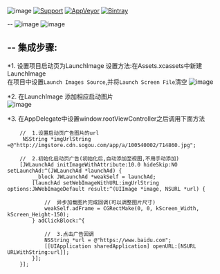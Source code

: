 ![image](https://github.com/JWXIAN/JWLaunchAd/blob/master/JWLaunchAd/Resources/JWLaunchAd.png)
[![Support](https://img.shields.io/badge/support-iOS%207%2B-brightgreen.svg)](https://github.com/JWXIAN/MVCProject)
[![AppVeyor](https://img.shields.io/appveyor/ci/gruntjs/grunt.svg?maxAge=2592000)](https://github.com/JWXIAN/MVCProject)
[![Bintray](https://img.shields.io/badge/version-1.2-brightgreen.svg)](https://github.com/JWXIAN/MVCProject)

--
![image](https://github.com/JWXIAN/JWLaunchAd/blob/master/JWLaunchAd/Resources/gif.gif)
![image](https://github.com/JWXIAN/JWLaunchAd/blob/master/JWLaunchAd/Resources/gif2.gif)

--
  集成步骤:
--
   *1. 设置项目启动页为LaunchImage
        设置方法:在Assets.xcassets中新建LaunchImage<br>
        在项目中设置`Launch Images Source`,并将`Launch Screen File`清空
        ![image](https://github.com/JWXIAN/JWLaunchAd/blob/master/JWLaunchAd/Resources/launchImage.png)
 
   *2. 在LaunchImage 添加相应启动图片<br>
        ![image](https://github.com/JWXIAN/JWLaunchAd/blob/master/JWLaunchAd/Resources/assets.png)
 
   *3. 在AppDelegate中设置window.rootViewController之后调用下面方法

```objc
    //  1.设置启动页广告图片的url
     NSString *imgUrlString =@"http://imgstore.cdn.sogou.com/app/a/100540002/714860.jpg";
    
    //  2.初始化启动页广告(初始化后,自动添加至视图,不用手动添加)
    [JWLaunchAd initImageWithAttribute:10.0 hideSkip:NO setLaunchAd:^(JWLaunchAd *launchAd) {
        __block JWLaunchAd *weakSelf = launchAd;
        [launchAd setWebImageWithURL:imgUrlString options:JWWebImageDefault result:^(UIImage *image, NSURL *url) {

            //  异步加载图片完成回调(可以调整图片尺寸)
            weakSelf.adFrame = CGRectMake(0, 0, kScreen_Width, kScreen_Height-150);
        } adClickBlock:^{

            //  3.点击广告回调  
            NSString *url = @"https://www.baidu.com";
            [[UIApplication sharedApplication] openURL:[NSURL URLWithString:url]];
        }];
    }];
```
